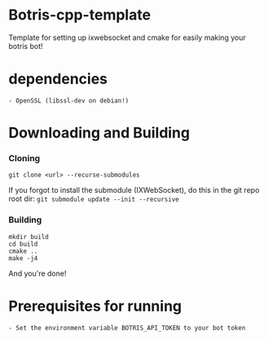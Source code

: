 # Botris-cpp-template
Template for setting up ixwebsocket and cmake for easily making your botris bot!

# dependencies
    - OpenSSL (libssl-dev on debian!)
 
# Downloading and Building
### Cloning
```git clone <url> --recurse-submodules```

If you forgot to install the submodule (IXWebSocket), do this in the git repo root dir:
```git submodule update --init --recursive```

### Building

```
mkdir build
cd build
cmake ..
make -j4
```
And you're done!


# Prerequisites for running
    - Set the environment variable BOTRIS_API_TOKEN to your bot token
